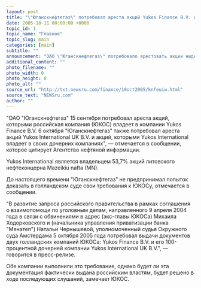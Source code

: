 ```yaml
---
layout: post
title: "\"Юганскнефтегаз\" потребовал ареста акций Yukos Finance B.V. и Yukos International"
date: 2005-10-11 00:00:00 +0000
topic_id: 1
topic_name: "Главное"
topic_slug: main
categories: [main]
subtitle: ""
announcement: "ОАО \"Юганскнефтегаз\" потребовало арестовать акции нидерландских \"дочек\" ЮКОСа - Yukos Finance B.V. и Yukos International UK B.V., сообщается в пресс-релизе ЮКОСа."
additional_content: ""
photo_filename: ""
photo_width: 0
photo_height: 0
photo_alt: ""
source_url: "http://txt.newsru.com/finance/10oct2005/knfeuiw.html"
source_text: "NEWSru.com"
author: ""
---
```

"ОАО "Юганскнефтегаз" 15 сентября потребовал ареста акций, которыми российская компания (ЮКОС) владеет в компании Yukos Finance B.V. 6 октября "Юганскнефтегаз" также потребовал ареста акций Yukos International UK B.V. и акций, которыми Yukos International владеет в своих дочерних компаниях", &mdash; отмечается в сообщении, которое цитирует Агентство нефтяной информации.

Yukos International является владельцем 53,7% акций литовского нефтеконцерна Mazeikiu nafta (MN).

До настоящего времени "Юганскнефтегаз" не предпринимал попыток доказать в голландском суде свои требования к ЮКОСу, отмечается в сообщении.

"В развитие запроса российского правительства в рамках соглашения о взаимопомощи по уголовным делам, направленного 9 апреля 2004 года в связи с обвинениями в адрес (экс-главы ЮКОСа) Михаила Ходорковского и (начальника управления приватизации банка "Менатеп") Натальи Чернышевой, уполномоченный судья Окружного суда Амстердама 5 октября 2005 года потребовал выдачи документов двух голландских компаний ЮКОСа: Yukos Finance B.V. и его 100-процентной дочерней компании Yukos International UK B.V.", &mdash; говорится в пресс-релизе.

Обе компании выполнили это требование, однако будет ли эта документация фактически выдана российским властям, будет решено в ходе последующих слушаний, замечает ЮКОС.
